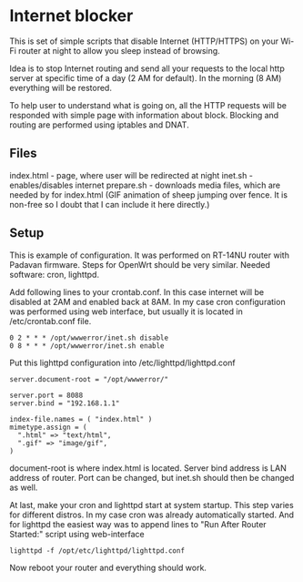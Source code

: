 # Internet blocker
This is set of simple scripts that disable Internet (HTTP/HTTPS) on your Wi-Fi router at night to allow you sleep instead of browsing.

Idea is to stop Internet routing and send all your requests to the local http server at specific time of a day (2 AM
 for default). In the morning (8 AM) everything will be restored. 

To help user to understand what is going on, all the HTTP requests will be responded with simple page with information about block. 
Blocking and routing are performed using iptables and DNAT.

## Files
index.html - page, where user will be redirected at night
inet.sh - enables/disables internet
prepare.sh - downloads media files, which are needed by for index.html (GIF animation of sheep jumping over fence. 
It is non-free so I doubt that I can include it here directly.)

## Setup
This is example of configuration. It was performed on RT-14NU router with Padavan firmware. Steps for OpenWrt should be very similar.
Needed software: cron, lighttpd.

Add following lines to your crontab.conf. In this case internet will be disabled at 2AM and enabled back at 8AM.
In my case cron configuration was performed using web interface, but usually it is located in /etc/crontab.conf file.

```
0 2 * * * /opt/wwwerror/inet.sh disable
0 8 * * * /opt/wwwerror/inet.sh enable
```

Put this lighttpd configuration into /etc/lighttpd/lighttpd.conf

```
server.document-root = "/opt/wwwerror/"

server.port = 8088
server.bind = "192.168.1.1"

index-file.names = ( "index.html" )
mimetype.assign = (
  ".html" => "text/html",
  ".gif" => "image/gif",
)
```

document-root is where index.html is located. Server bind address is LAN address of router. Port can be changed, but inet.sh
should then be changed as well.

At last, make your cron and lighttpd start at system startup. This step varies for different distros. 
In my case cron was already automatically started. And for lighttpd the easiest way was to append lines 
to "Run After Router Started:" script using web-interface

```
lighttpd -f /opt/etc/lighttpd/lighttpd.conf
```

Now reboot your router and everything should work.
